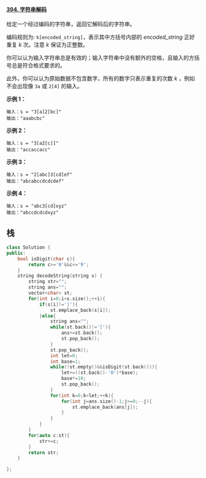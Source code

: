 #### [394. 字符串解码](https://leetcode-cn.com/problems/decode-string/)

给定一个经过编码的字符串，返回它解码后的字符串。

编码规则为: `k[encoded_string]`，表示其中方括号内部的 *encoded_string* 正好重复 *k* 次。注意 *k* 保证为正整数。

你可以认为输入字符串总是有效的；输入字符串中没有额外的空格，且输入的方括号总是符合格式要求的。

此外，你可以认为原始数据不包含数字，所有的数字只表示重复的次数 *k* ，例如不会出现像 `3a` 或 `2[4]` 的输入。

**示例 1：**

```
输入：s = "3[a]2[bc]"
输出："aaabcbc"
```

**示例 2：**

```
输入：s = "3[a2[c]]"
输出："accaccacc"
```

**示例 3：**

```
输入：s = "2[abc]3[cd]ef"
输出："abcabccdcdcdef"
```

**示例 4：**

```
输入：s = "abc3[cd]xyz"
输出："abccdcdcdxyz"
```

##  栈

~~~c++
class Solution {
public:
    bool isDigit(char c){
        return c>='0'&&c<='9';
    }
    string decodeString(string s) {
        string str="";
        string ans="";
        vector<char> st;
        for(int i=0;i<s.size();++i){
            if(s[i]!=']'){
                st.emplace_back(s[i]);
            }else{
                string ans="";
                while(st.back()!='['){
                    ans+=st.back();
                    st.pop_back();
                }
                st.pop_back();
                int let=0;
                int base=1;
                while(!st.empty()&&isDigit(st.back())){
                    let+=((st.back()-'0')*base);
                    base*=10;
                    st.pop_back();
                }
                for(int k=0;k<let;++k){
                    for(int j=ans.size()-1;j>=0;--j){
                        st.emplace_back(ans[j]);
                    }
                }
            }
        }
        for(auto c:st){
            str+=c;
        }
        return str;
    }

};
~~~

